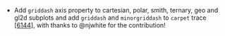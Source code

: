  - Add `griddash` axis property to cartesian, polar, smith, ternary, geo and gl2d subplots and 
   add `griddash` and `minorgriddash` to `carpet` trace [[6144](https://github.com/plotly/plotly.js/pull/6144)],
   with thanks to @njwhite for the contribution!